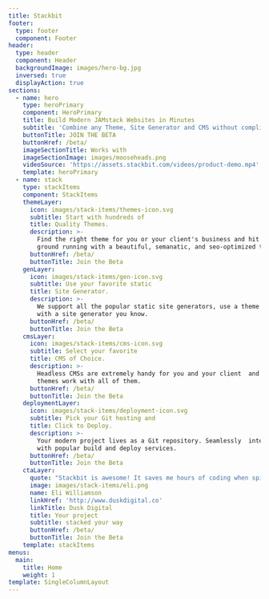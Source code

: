 ```yaml
---
title: Stackbit
footer:
  type: footer
  component: Footer
header:
  type: header
  component: Header
  backgroundImage: images/hero-bg.jpg
  inversed: true
  displayAction: true
sections:
  - name: hero
    type: heroPrimary
    component: HeroPrimary
    title: Build Modern JAMstack Websites in Minutes
    subtitle: 'Combine any Theme, Site Generator and CMS without complicated integrations'
    buttonTitle: JOIN THE BETA
    buttonHref: /beta/
    imageSectionTitle: Works with
    imageSectionImage: images/mooseheads.png
    videoSource: 'https://assets.stackbit.com/videos/product-demo.mp4'
    template: heroPrimary
  - name: stack
    type: stackItems
    component: StackItems
    themeLayer:
      icon: images/stack-items/themes-icon.svg
      subtitle: Start with hundreds of
      title: Quality Themes.
      description: >-
        Find the right theme for you or your client's business and hit the
        ground running with a beautiful, semanatic, and seo-optimized theme.
      buttonHref: /beta/
      buttonTitle: Join the Beta
    genLayer:
      icon: images/stack-items/gen-icon.svg
      subtitle: Use your favorite static
      title: Site Generator.
      description: >-
        We support all the popular static site generators, use a theme you  like
        with a site generator you know.
      buttonHref: /beta/
      buttonTitle: Join the Beta
    cmsLayer:
      icon: images/stack-items/cms-icon.svg
      subtitle: Select your favorite
      title: CMS of Choice.
      description: >-
        Headless CMSs are extremely handy for you and your client  and our
        themes work with all of them.
      buttonHref: /beta/
      buttonTitle: Join the Beta
    deploymentLayer:
      icon: images/stack-items/deployment-icon.svg
      subtitle: Pick your Git hosting and
      title: Click to Deploy.
      description: >-
        Your modern project lives as a Git repository. Seamlessly  integrate
        with popular build and deploy services.
      buttonHref: /beta/
      buttonTitle: Join the Beta
    ctaLayer:
      quote: "Stackbit is awesome! It saves me hours of coding when spinning up a project for my clients. The code is super clean too \U0001F44D"
      image: images/stack-items/eli.png
      name: Eli Williamson
      linkHref: 'http://www.duskdigital.co'
      linkTitle: Dusk Digital
      title: Your project
      subtitle: stacked your way
      buttonHref: /beta/
      buttonTitle: Join the Beta
    template: stackItems
menus:
  main:
    title: Home
    weight: 1
template: SingleColumnLayout
---
```

